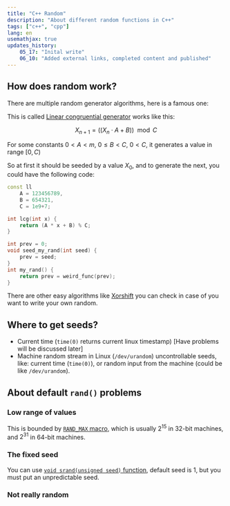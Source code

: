 ```yaml
---
title: "C++ Random"
description: "About different random functions in C++"
tags: ["c++", "cpp"]
lang: en
usemathjax: true
updates_history:
    05_17: "Inital write"
    06_10: "Added external links, completed content and published"
---
```


## How does random work?
There are multiple random generator algorithms, here is a famous one:

This is called [Linear congruential generator](https://en.wikipedia.org/wiki/Linear_congruential_generator) works like this:

$$X_{n+1} = ((X_{n} \cdot A + B)) \mod C$$

For some constants $0 < A < m$, $0 \le B < C$, $0 < C$, it generates a value in range $[0, C)$

So at first it should be seeded by a value $X_0$, and to generate the next, you could have the following code:

```c++
const ll
    A = 123456789,
    B = 654321,
    C = 1e9+7;

int lcg(int x) {
    return (A * x + B) % C;
}

int prev = 0;
void seed_my_rand(int seed) {
    prev = seed;
}
int my_rand() {
    return prev = weird_func(prev);
}
```

There are other easy algorithms like [Xorshift](https://en.wikipedia.org/wiki/Xorshift) you can check in case of you want to write your own random.

## Where to get seeds?
- Current time (`time(0)` returns current linux timestamp) [Have problems will be discussed later]
- Machine random stream in Linux (`/dev/urandom`)
uncontrollable seeds, like: current time (`time(0)`), or random input from the machine (could be like `/dev/urandom`).

## About default `rand()` problems
### Low range of values
This is bounded by [`RAND_MAX` macro](https://en.cppreference.com/w/cpp/numeric/random/RAND_MAX.html), which is usually $2^15$ in 32-bit machines, and $2^31$ in 64-bit machines.

### The fixed seed
You can use [`void srand(unsigned seed)` function](https://en.cppreference.com/w/cpp/numeric/random/srand.html), default seed is $1$, but you must put an unpredictable seed.

### Not really random
